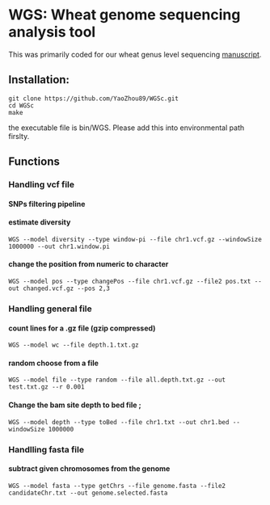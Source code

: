 # WGS: Wheat genome sequencing analysis tool
This was primarily coded for our wheat genus level sequencing [manuscript](https://www.biorxiv.org/content/10.1101/2020.03.21.001362v1).
## Installation:
    git clone https://github.com/YaoZhou89/WGSc.git
    cd WGSc
    make
the executable file is bin/WGS. Please add this into environmental path firslty.
   
## Functions
### Handling vcf file
#### SNPs filtering pipeline

#### estimate diversity 
    WGS --model diversity --type window-pi --file chr1.vcf.gz --windowSize 1000000 --out chr1.window.pi
    
####  change the position from numeric to character
    WGS --model pos --type changePos --file chr1.vcf.gz --file2 pos.txt --out changed.vcf.gz --pos 2,3
    
### Handling general file
#### count lines for a .gz file (gzip compressed)
    WGS --model wc --file depth.1.txt.gz
    
#### random choose from a file
    WGS --model file --type random --file all.depth.txt.gz --out test.txt.gz --r 0.001
    
#### Change the bam site depth to bed file ;
    WGS --model depth --type toBed --file chr1.txt --out chr1.bed --windowSize 1000000
    
### Handlling fasta file
#### subtract given chromosomes from the genome
```
WGS --model fasta --type getChrs --file genome.fasta --file2 candidateChr.txt --out genome.selected.fasta
```
